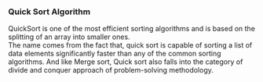 ### Quick Sort Algorithm

QuickSort is one of the most efficient sorting algorithms and is based on the splitting of an array into smaller ones.    
The name comes from the fact that, quick sort is capable of sorting a list of data elements significantly faster than any of the common sorting algorithms. And like Merge sort, Quick sort also falls into the category of divide and conquer approach of problem-solving methodology.